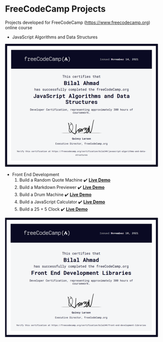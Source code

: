 # FreeCodeCamp Projects
Projects developed for FreeCodeCamp (https://www.freecodecamp.org) online course
- JavaScript Algorithms and Data Structures

<a href="https://www.freecodecamp.org/certification/bilal44/javascript-algorithms-and-data-structures" title="JavaScript Algorithms and Data Structures Certificate"><center><img src="./Certificate blob/FCC-JS-Certificate.PNG" text="JavaScript Algorithms and Data Structures Certificate"/></center></a>

- Front End Development
    1. Build a Random Quote Machine :heavy_check_mark: **[Live Demo](http://funnyquotes.herokuapp.com)**
    2. Build a Markdown Previewer :heavy_check_mark: **[Live Demo](https://viewmarkdown.herokuapp.com)**
    3. Build a Drum Machine :heavy_check_mark: **[Live Demo](https://musicdrums.herokuapp.com)**
    4. Build a JavaScript Calculator :heavy_check_mark: **[Live Demo](https://reactjscal.herokuapp.com)**
    5. Build a 25 + 5 Clock :heavy_check_mark: **[Live Demo](https://fcc-clock.herokuapp.com)**

<a href="https://www.freecodecamp.org/certification/bilal44/front-end-development-libraries" title="JFront End Development Libraries Certificate"><center><img src="./Certificate blob/FCC-FE-Certificate.PNG" text="Front End Development Libraries Certificate"/></center></a>